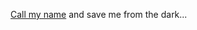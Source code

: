 [Call my name](https://discord.com/api/oauth2/authorize?client_id=923956757984854067&permissions=274914660160&scope=bot) and save me from the dark...

